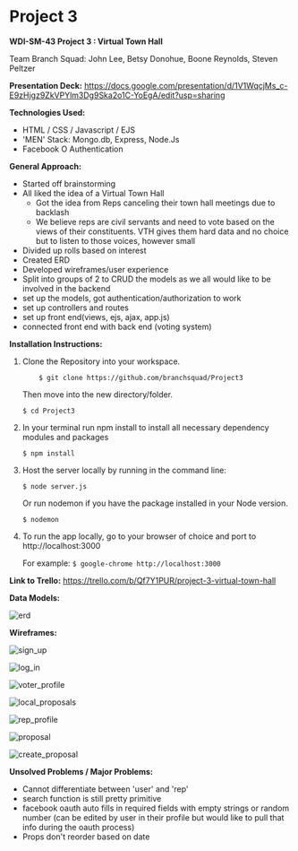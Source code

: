 
# Project 3

**WDI-SM-43 Project 3 : Virtual Town Hall**

Team Branch Squad: John Lee, Betsy Donohue, Boone Reynolds, Steven Peltzer

**Presentation Deck:** https://docs.google.com/presentation/d/1V1WqcjMs_c-E9zHjgz9ZkVPYlm3Dg9Ska2o1C-YoEgA/edit?usp=sharing

**Technologies Used:**

- HTML / CSS / Javascript / EJS
- 'MEN' Stack: Mongo.db, Express, Node.Js
- Facebook O Authentication

**General Approach:**

- Started off brainstorming
- All liked the idea of a Virtual Town Hall
  - Got the idea from Reps canceling their town hall meetings due to backlash
  - We believe reps are civil servants and need to vote based on the views of their constituents.  VTH gives them hard data and no choice but to listen to those voices, however small
- Divided up rolls based on interest
- Created ERD
- Developed wireframes/user experience
- Split into groups of 2 to CRUD the models as we all would like to be involved in the backend
- set up the models,  got authentication/authorization to work
- set up controllers and routes
- set up front end(views, ejs, ajax, app.js)
- connected front end with back end (voting system)


**Installation Instructions:**

1.   Clone the Repository into your workspace.

     ```	$ git clone https://github.com/branchsquad/Project3```

     Then move into the new directory/folder.

     ```$ cd Project3```

2.   In your terminal run npm install to install all necessary dependency modules and packages

       ```$ npm install```  

3.   Host the server locally by running in the command line:

       ```$ node server.js```

       Or run nodemon if you have the package installed in your Node version.

       ```$ nodemon```

4.   To run the app locally, go to your browser of choice and port to http://localhost:3000

       For example: ```$ google-chrome http://localhost:3000```




**Link to Trello:**  https://trello.com/b/Qf7Y1PUR/project-3-virtual-town-hall



**Data Models:**

![erd](assets/erd.JPG)

**Wireframes:**

![sign_up](assets/sign_up.JPG)

![log_in](assets/log_in.JPG)



![voter_profile](assets/voter_profile.JPG)



![local_proposals](assets/local_proposals.JPG)

![rep_profile](assets/rep_profile.JPG)



![proposal](assets/proposal.JPG)



![create_proposal](assets/create_proposal.JPG)



**Unsolved Problems / Major Problems:** 

- Cannot differentiate between 'user' and 'rep'
- search function is still pretty primitive
- facebook oauth auto fills in required fields with empty strings or random number (can be edited by user in their profile but would like to pull that info during the oauth process)
- Props don't reorder based on date